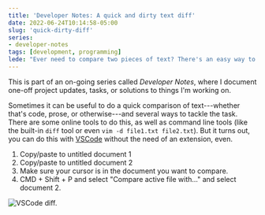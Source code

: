 ```yaml
---
title: 'Developer Notes: A quick and dirty text diff'
date: 2022-06-24T10:14:58-05:00
slug: 'quick-dirty-diff'
series:
- developer-notes
tags: [development, programming]
lede: "Ever need to compare two pieces of text? There's an easy way to do it in VSCode."
---
```


<aside>
This is part of an on-going series called <em>Developer Notes</em>, where I document one-off project updates, tasks, or solutions to things I'm working on.
</aside>

Sometimes it can be useful to do a quick comparison of text---whether that's code, prose, or otherwise---and several ways to tackle the task. There are some online tools to do this, as well as command line tools (like the built-in `diff` tool or even `vim -d file1.txt file2.txt`). But it turns out, you can do this with [VSCode](https://code.visualstudio.com) without the need of an extension, even.

1. Copy/paste to untitled document 1
2. Copy/paste to untitled document 2
3. Make sure your cursor is in the document you want to compare.
4. CMD + Shift + P and select "Compare active file with..." and select document 2.

![VSCode diff.](/assets/images/vscode.gif)